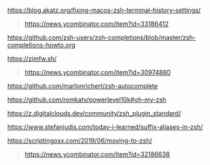 https://blog.akatz.org/fixing-macos-zsh-terminal-history-settings/
> https://news.ycombinator.com/item?id=33186412

https://github.com/zsh-users/zsh-completions/blob/master/zsh-completions-howto.org

https://zimfw.sh/
> https://news.ycombinator.com/item?id=30974880

https://github.com/marlonrichert/zsh-autocomplete

https://github.com/romkatv/powerlevel10k#oh-my-zsh

https://z.digitalclouds.dev/community/zsh_plugin_standard/

https://www.stefanjudis.com/today-i-learned/suffix-aliases-in-zsh/

https://scriptingosx.com/2019/06/moving-to-zsh/
> https://news.ycombinator.com/item?id=32186638